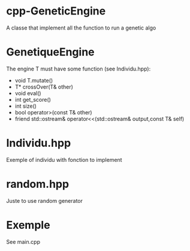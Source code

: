 cpp-GeneticEngine
=================

A classe that implement all the function to run a genetic algo



GenetiqueEngine<T>
==================

The engine
T must have some function (see Individu.hpp):

* void T.mutate()
* T* crossOver(T& other)
* void eval() 
* int get_score()
* int size()
* bool operator>(const T& other)
* friend std::ostream& operator<<(std::ostream& output,const T& self)




Individu.hpp
============

Exemple of individu with fonction to implement


random.hpp
==========

Juste to use random generator


Exemple
=======

See main.cpp

